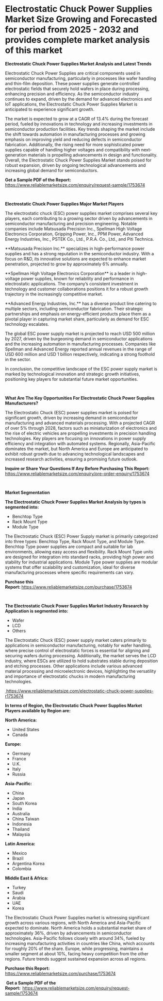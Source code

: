 <p><h1>Electrostatic Chuck Power Supplies Market Size Growing and Forecasted for period from 2025 - 2032 and provides complete market analysis of this market</h1></p><p><strong>Electrostatic Chuck Power Supplies Market Analysis and Latest Trends</strong></p>
<p><p>Electrostatic Chuck Power Supplies are critical components used in semiconductor manufacturing, particularly in processes like wafer handling and thin-film deposition. These power supplies generate controlled electrostatic fields that securely hold wafers in place during processing, enhancing precision and efficiency. As the semiconductor industry continues to expand, driven by the demand for advanced electronics and IoT applications, the Electrostatic Chuck Power Supplies Market is anticipated to experience significant growth.</p><p>The market is expected to grow at a CAGR of 13.4% during the forecast period, fueled by innovations in technology and increasing investments in semiconductor production facilities. Key trends shaping the market include the shift towards automation in manufacturing processes and growing emphasis on improving yield and reducing defects in semiconductor fabrication. Additionally, the rising need for more sophisticated power supplies capable of handling higher voltages and compatibility with next-generation materials is propelling advancements in design and functionality. Overall, the Electrostatic Chuck Power Supplies Market stands poised for robust expansion, driven by ongoing technological advancements and increasing global demand for semiconductors.</p></p>
<p><strong>Get a Sample PDF of the Report:&nbsp;</strong> <a href="https://www.reliablemarketsize.com/enquiry/request-sample/1753674?utm_campaign=3219&utm_medium=2&utm_source=Github&utm_content=ia&utm_term=16042025&utm_id=electrostatic-chuck-power-supplies">https://www.reliablemarketsize.com/enquiry/request-sample/1753674</a></p>
<p>&nbsp;</p>
<p><strong>Electrostatic Chuck Power Supplies Major Market Players</strong></p>
<p><p>The electrostatic chuck (ESC) power supplies market comprises several key players, each contributing to a growing sector driven by advancements in semiconductor manufacturing and precision engineering. Notable companies include Matsusada Precision Inc., Spellman High Voltage Electronics Corporation, Gripping Power, Inc., PPM Power, Advanced Energy Industries, Inc., PSTEK Co., Ltd., P.R.A. Co., Ltd., and Piti Technica.</p><p>**Matsusada Precision Inc.** specializes in high-performance power supplies and has a strong reputation in the semiconductor industry. With a focus on R&D, its innovative solutions are expected to enhance market penetration, projected to grow by approximately 6% annually.</p><p>**Spellman High Voltage Electronics Corporation** is a leader in high-voltage power supplies, known for reliability and performance in electrostatic applications. The company’s consistent investment in technology and customer collaborations positions it for a robust growth trajectory in the increasingly competitive market.</p><p>**Advanced Energy Industries, Inc.** has a diverse product line catering to multiple sectors, including semiconductor fabrication. Their strategic partnerships and emphasis on energy-efficient products place them as a pivotal player in capturing market share, particularly as demand for ESC technology escalates.</p><p>The global ESC power supply market is projected to reach USD 500 million by 2027, driven by the burgeoning demand in semiconductor applications and the increasing automation in manufacturing processes. Companies like Spellman and Advanced Energy reported annual revenues in the range of USD 600 million and USD 1 billion respectively, indicating a strong foothold in the sector.</p><p>In conclusion, the competitive landscape of the ESC power supply market is marked by technological innovation and strategic growth initiatives, positioning key players for substantial future market opportunities.</p></p>
<p>&nbsp;</p>
<p><strong>What Are The Key Opportunities For Electrostatic Chuck Power Supplies Manufacturers?</strong></p>
<p><p>The Electrostatic Chuck (ESC) power supplies market is poised for significant growth, driven by increasing demand in semiconductor manufacturing and advanced materials processing. With a projected CAGR of over 5% through 2028, factors such as miniaturization of electronics and the rise of electric vehicles are propelling investments in precision handling technologies. Key players are focusing on innovations in power supply efficiency and integration with automated systems. Regionally, Asia-Pacific dominates the market, but North America and Europe are anticipated to exhibit robust growth due to advancing technological landscapes and increased research activities, ensuring a promising future outlook.</p></p>
<p><strong>Inquire or Share Your Questions If Any Before Purchasing This Report:</strong> <a href="https://www.reliablemarketsize.com/enquiry/pre-order-enquiry/1753674?utm_campaign=3219&utm_medium=2&utm_source=Github&utm_content=ia&utm_term=16042025&utm_id=electrostatic-chuck-power-supplies">https://www.reliablemarketsize.com/enquiry/pre-order-enquiry/1753674</a></p>
<p>&nbsp;</p>
<p><strong>Market Segmentation</strong></p>
<p><strong>The Electrostatic Chuck Power Supplies Market Analysis by types is segmented into:</strong></p>
<p><ul><li>Benchtop Type</li><li>Rack Mount Type</li><li>Module Type</li></ul></p>
<p><p>The Electrostatic Chuck (ESC) Power Supply market is primarily categorized into three types: Benchtop Type, Rack Mount Type, and Module Type. Benchtop Type power supplies are compact and suitable for lab environments, allowing easy access and flexibility. Rack Mount Type units are designed for integration into standard racks, providing high power and stability for industrial applications. Module Type power supplies are modular systems that offer scalability and customization, ideal for diverse manufacturing processes where specific requirements can vary.</p></p>
<p><strong>Purchase this Report:&nbsp;</strong><a href="https://www.reliablemarketsize.com/purchase/1753674?utm_campaign=3219&utm_medium=2&utm_source=Github&utm_content=ia&utm_term=16042025&utm_id=electrostatic-chuck-power-supplies">https://www.reliablemarketsize.com/purchase/1753674</a></p>
<p>&nbsp;</p>
<p><strong>The Electrostatic Chuck Power Supplies Market Industry Research by Application is segmented into:</strong></p>
<p><ul><li>Wafer</li><li>LCD</li><li>Others</li></ul></p>
<p><p>The Electrostatic Chuck (ESC) power supply market caters primarily to applications in semiconductor manufacturing, notably for wafer handling, where precise control of electrostatic forces is essential for aligning and securing wafers during processing. Additionally, the market serves the LCD industry, where ESCs are utilized to hold substrates stable during deposition and etching processes. Other applications include various advanced material processing and microelectronic devices, highlighting the versatility and importance of electrostatic chucks in modern manufacturing technologies.</p></p>
<p><a href="https://www.reliablemarketsize.com/electrostatic-chuck-power-supplies-r1753674?utm_campaign=3219&utm_medium=2&utm_source=Github&utm_content=ia&utm_term=16042025&utm_id=electrostatic-chuck-power-supplies">&nbsp;https://www.reliablemarketsize.com/electrostatic-chuck-power-supplies-r1753674</a></p>
<p><strong>In terms of Region, the Electrostatic Chuck Power Supplies Market Players available by Region are:</strong></p>
<p>
    <p> <strong> North America: </strong>
        <ul>
            <li>United States</li>
            <li>Canada</li>
        </ul>
        </p> 
    <p> <strong> Europe: </strong>
        <ul>
            <li>Germany</li>
            <li>France</li>
            <li>U.K.</li>
            <li>Italy</li>
            <li>Russia</li>
        </ul>
        </p> 
    <p> <strong> Asia-Pacific: </strong>
        <ul>
            <li>China</li>
            <li>Japan</li>
            <li>South Korea</li>
            <li>India</li>
            <li>Australia</li>
            <li>China Taiwan</li>
            <li>Indonesia</li>
            <li>Thailand</li>
            <li>Malaysia</li>
        </ul>
        </p> 
    <p> <strong> Latin America: </strong>
        <ul>
            <li>Mexico</li>
            <li>Brazil</li>
            <li>Argentina Korea</li>
            <li>Colombia</li>
        </ul>
        </p> 
    <p> <strong> Middle East & Africa: </strong>
        <ul>
            <li>Turkey</li>
            <li>Saudi</li>
            <li>Arabia</li>
            <li>UAE</li>
            <li>Korea</li>
        </ul>
    </p>
    </p>
<p><p>The Electrostatic Chuck Power Supplies market is witnessing significant growth across various regions, with North America and Asia-Pacific expected to dominate. North America holds a substantial market share of approximately 36%, driven by advancements in semiconductor technologies. Asia-Pacific follows closely with around 34%, fueled by increasing manufacturing activities in countries like China, which accounts for roughly 20% of the share. Europe, while progressing, maintains a smaller segment at about 10%, facing heavy competition from the other regions. Future trends suggest sustained expansion across all regions.</p></p>
<p><strong>Purchase this Report: </strong><a href="https://www.reliablemarketsize.com/purchase/1753674?utm_campaign=3219&utm_medium=2&utm_source=Github&utm_content=ia&utm_term=16042025&utm_id=electrostatic-chuck-power-supplies">https://www.reliablemarketsize.com/purchase/1753674</a></p>
<p>&nbsp;<strong>Get a Sample PDF of the Report:&nbsp;&nbsp;</strong><a href="https://www.reliablemarketsize.com/enquiry/request-sample/1753674?utm_campaign=3219&utm_medium=2&utm_source=Github&utm_content=ia&utm_term=16042025&utm_id=electrostatic-chuck-power-supplies">https://www.reliablemarketsize.com/enquiry/request-sample/1753674</a></p>
<p><strong></strong></p>
<p><p></p><p></p><p></p></p>